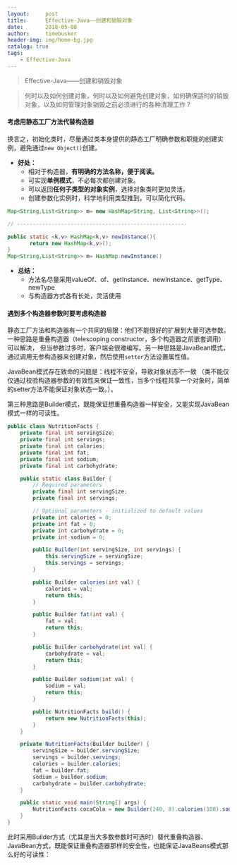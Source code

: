 ```yaml
---
layout:     post
title:      Effective-Java——创建和销毁对象
date:       2018-05-08
author:     timebusker
header-img: img/home-bg.jpg
catalog: true
tags:
    - Effective-Java
---
```


> Effective-Java——创建和销毁对象 

> 何时以及如何创建对象，何时以及如何避免创建对象，如何确保适时的销毁对象，以及如何管理对象销毁之前必须进行的各种清理工作？

#### 考虑用静态工厂方法代替构造器 
换言之，初始化类时，尽量通过类本身提供的静态工厂明确参数和职能的创建实例，避免通过`new Object()`创建。
- **好处：**  
  + 相对于构造器，**有明确的方法名称，便于阅读。**
  + 可实现**单例模式**，不必每次都创建对象。
  + 可以返回**任何子类型的对象实例**，选择对象类时更加灵活。
  + 创建参数化实例时，科学地利用类型推到，可以简化代码。
```java
Map<String,List<String>> m= new HashMap<String, List<String>>();    

// ------------------------------------------------------

public static <k,v> HashMap<k,v> newInstance(){  
       return new HashMap<k,v>();  
}  
Map<String,List<String>> m= HashMap.newInstance()  
```  
- **总结：**  
  + 方法名尽量采用valueOf、of、getInstance、newInstance、getType、newType
  + 与构造器方式各有长处，灵活使用

#### 遇到多个构造器参数时要考虑构造器
静态工厂方法和构造器有一个共同的局限：他们不能很好的扩展到大量可选参数。一种思路是重叠构造器（telescoping constructor，多个构造器之前嵌套调用）可以解决，
但当参数过多时，客户端会很难编写。另一种思路是JavaBean模式，通过调用无参构造器来创建对象，然后使用`setter`方法设置属性值。

JavaBean模式存在致命的问题是：线程不安全，导致对象状态不一致
（类不能仅仅通过校验构造器参数的有效性来保证一致性，当多个线程共享一个对象时，简单的setter方法不能保证对象状态一致。）。   

第三种思路是Builder模式，既能保证想重叠构造器一样安全，又能实现JavaBean模式一样的可读性。
```java
public class NutritionFacts {
    private final int servingSize;
    private final int servings;
    private final int calories;
    private final int fat;
    private final int sodium;
    private final int carbohydrate;

    public static class Builder {
        // Required parameters
        private final int servingSize;
        private final int servings;

        // Optional parameters - initialized to default values
        private int calories = 0;
        private int fat = 0;
        private int carbohydrate = 0;
        private int sodium = 0;

        public Builder(int servingSize, int servings) {
            this.servingSize = servingSize;
            this.servings = servings;
        }

        public Builder calories(int val) {
            calories = val;
            return this;
        }

        public Builder fat(int val) {
            fat = val;
            return this;
        }

        public Builder carbohydrate(int val) {
            carbohydrate = val;
            return this;
        }

        public Builder sodium(int val) {
            sodium = val;
            return this;
        }

        public NutritionFacts build() {
            return new NutritionFacts(this);
        }
    }

    private NutritionFacts(Builder builder) {
        servingSize = builder.servingSize;
        servings = builder.servings;
        calories = builder.calories;
        fat = builder.fat;
        sodium = builder.sodium;
        carbohydrate = builder.carbohydrate;
    }

    public static void main(String[] args) {
        NutritionFacts cocaCola = new Builder(240, 8).calories(100).sodium(35).carbohydrate(27).build();
    }
}
```
此时采用Builder方式（尤其是当大多数参数时可选时）替代重叠构造器、JavaBean方式，既能保证重叠构造器那样的安全性，也能保证JavaBeans模式那么好的可读性：

#### 



#### 




#### 






#### 




#### 



#### 
  
  
  
  
  
  
  
  
  
  
  
  
  
  
  
  
  
  
  
  
  
  
  
  
  
  
  
  